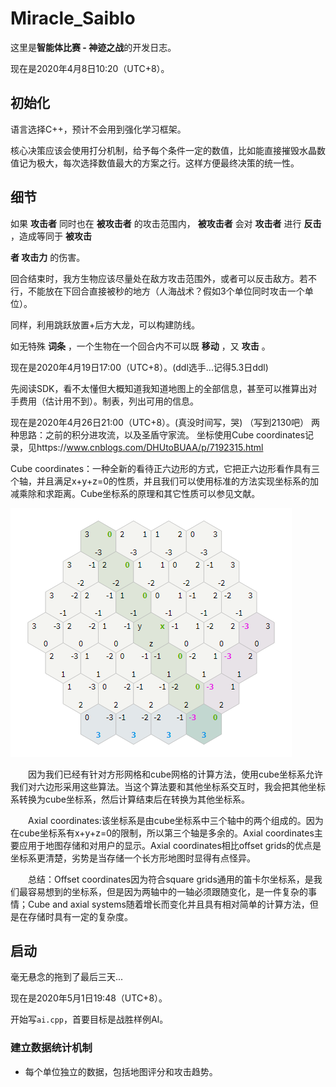 # Miracle_Saiblo

这里是**智能体比赛 - 神迹之战**的开发日志。

现在是2020年4月8日10:20（UTC+8）。

## 初始化

语言选择C++，预计不会用到强化学习框架。

核心决策应该会使用打分机制，给予每个条件一定的数值，比如能直接摧毁水晶数值记为极大，每次选择数值最大的方案之行。这样方便最终决策的统一性。

## 细节

如果 **攻击者** 同时也在 **被攻击者** 的攻击范围内， **被攻击者** 会对 **攻击者** 进行 **反击** ，造成等同于 **被攻击**

**者 攻击力** 的伤害。

回合结束时，我方生物应该尽量处在敌方攻击范围外，或者可以反击敌方。若不行，不能放在下回合直接被秒的地方（人海战术？假如3个单位同时攻击一个单位）。

同样，利用跳跃放置+后方大龙，可以构建防线。

如无特殊 **词条** ，一个生物在一个回合内不可以既 **移动** ，又 **攻击** 。

现在是2020年4月19日17:00（UTC+8）。(ddl选手...记得5.3日ddl)

先阅读SDK，看不太懂但大概知道我知道地图上的全部信息，甚至可以推算出对手费用（估计用不到）。制表，列出可用的信息。

现在是2020年4月26日21:00（UTC+8）。(真没时间写，哭)
（写到2130吧）
两种思路：之前的积分进攻流，以及圣盾守家流。
坐标使用Cube coordinates记录，见https://www.cnblogs.com/DHUtoBUAA/p/7192315.html

Cube coordinates：一种全新的看待正六边形的方式，它把正六边形看作具有三个轴，并且满足x+y+z=0的性质，并且我们可以使用标准的方法实现坐标系的加减乘除和求距离。Cube坐标系的原理和其它性质可以参见文献。

![img](README.assets/932612-20170716223955707-709983475.png)

　　因为我们已经有针对方形网格和cube网格的计算方法，使用cube坐标系允许我们对六边形采用这些算法。当这个算法要和其他坐标系交互时，我会把其他坐标系转换为cube坐标系，然后计算结束后在转换为其他坐标系。

　　Axial coordinates:该坐标系是由cube坐标系中三个轴中的两个组成的。因为在cube坐标系有x+y+z=0的限制，所以第三个轴是多余的。Axial coordinates主要应用于地图存储和对用户的显示。Axial coordinates相比offset grids的优点是坐标系更清楚，劣势是当存储一个长方形地图时显得有点怪异。

　　总结：Offset coordinates因为符合square grids通用的笛卡尔坐标系，是我们最容易想到的坐标系，但是因为两轴中的一轴必须跟随变化，是一件复杂的事情；Cube and axial systems随着增长而变化并且具有相对简单的计算方法，但是在存储时具有一定的复杂度。

## 启动

毫无悬念的拖到了最后三天...

现在是2020年5月1日19:48（UTC+8）。

开始写```ai.cpp```，首要目标是战胜样例AI。

### 建立数据统计机制

- 每个单位独立的数据，包括地图评分和攻击趋势。